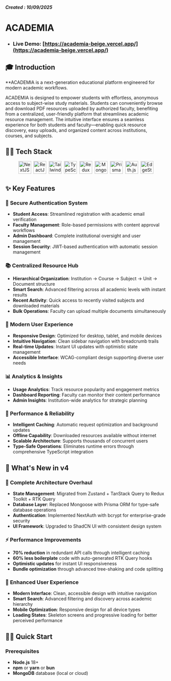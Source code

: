 ##### Created : 10/09/2025

# ACADEMIA 


- ### Live Demo: [https://academia-beige.vercel.app/](https://academia-beige.vercel.app/)

## 🎓 Introduction

**ACADEMIA  is a next-generation educational platform engineered for modern academic workflows. 

ACADEMIA is designed to empower students with effortless, anonymous access to subject-wise study materials. Students can conveniently browse and download PDF resources uploaded by authorized faculty, benefiting from a centralized, user-friendly platform that streamlines academic resource management. The intuitive interface ensures a seamless experience for both students and faculty—enabling quick resource discovery, easy uploads, and organized content across institutions, courses, and subjects.


  
## 🧑‍💻 Tech Stack

<div align="center">
  <a href="https://nextjs.org/docs/getting-started" title="NextJS">
    <img src="https://skillicons.dev/icons?i=nextjs" alt="NextJS" width="40" height="40"/></a>&nbsp;
  <a href="https://react.dev/learn" title="ReactJS">
    <img src="https://skillicons.dev/icons?i=react" alt="ReactJS" width="40" height="40"/></a>&nbsp;
  <a href="https://tailwindcss.com/docs/installation" title="TailwindCSS">
    <img src="https://skillicons.dev/icons?i=tailwind" alt="TailwindCSS" width="40" height="40"/></a>&nbsp;
  <a href="https://www.typescriptlang.org/docs/" title="TypeScript">
    <img src="https://skillicons.dev/icons?i=typescript" alt="TypeScript" width="40" height="40"/></a>&nbsp;
  <a href="https://redux-toolkit.js.org/" title="Redux Toolkit">
    <img src="https://skillicons.dev/icons?i=redux" alt="Redux Toolkit" width="40" height="40"/></a>&nbsp;
  <a href="https://www.mongodb.com/docs/" title="MongoDB">
    <img src="https://skillicons.dev/icons?i=mongodb" alt="MongoDB" width="40" height="40"/></a>&nbsp;
  <a href="https://www.prisma.io/docs/" title="Prisma ORM">
    <img src="https://skillicons.dev/icons?i=prisma" alt="Prisma ORM" width="40" height="40"/></a>&nbsp;
  <a href="https://authjs.dev/" title="Auth.js"><img src="https://skillicons.dev/icons?i=nextjs" alt="Auth.js" width="40" height="40"/></a>&nbsp;
  <a href="https://edgestore.dev/docs" title="EdgeStore">
    <img alt="EdgeStore" title="EdgeStore" width="40px" height="40px" src="https://skillicons.dev/icons?i=aws" /></a>
</div>

## ✨ Key Features

### 🔐 **Secure Authentication System**
- **Student Access**: Streamlined registration with academic email verification
- **Faculty Management**: Role-based permissions with content approval workflows  
- **Admin Dashboard**: Complete institutional oversight and user management
- **Session Security**: JWT-based authentication with automatic session management

### 📚 **Centralized Resource Hub**
- **Hierarchical Organization**: Institution → Course → Subject → Unit → Document structure
- **Smart Search**: Advanced filtering across all academic levels with instant results
- **Recent Activity**: Quick access to recently visited subjects and downloaded materials
- **Bulk Operations**: Faculty can upload multiple documents simultaneously

### 📱 **Modern User Experience**
- **Responsive Design**: Optimized for desktop, tablet, and mobile devices
- **Intuitive Navigation**: Clean sidebar navigation with breadcrumb trails
- **Real-time Updates**: Instant UI updates with optimistic state management  
- **Accessible Interface**: WCAG-compliant design supporting diverse user needs

### 📊 **Analytics & Insights**
- **Usage Analytics**: Track resource popularity and engagement metrics
- **Dashboard Reporting**: Faculty can monitor their content performance
- **Admin Insights**: Institution-wide analytics for strategic planning

### 🚀 **Performance & Reliability**
- **Intelligent Caching**: Automatic request optimization and background updates
- **Offline Capability**: Downloaded resources available without internet
- **Scalable Architecture**: Supports thousands of concurrent users
- **Type-Safe Operations**: Eliminates runtime errors through comprehensive TypeScript integration

## 🚀 What's New in v4

### 🔄 **Complete Architecture Overhaul**
- **State Management**: Migrated from Zustand + TanStack Query to Redux Toolkit + RTK Query
- **Database Layer**: Replaced Mongoose with Prisma ORM for type-safe database operations  
- **Authentication**: Implemented NextAuth with bcrypt for enterprise-grade security
- **UI Framework**: Upgraded to ShadCN UI with consistent design system

### ⚡ **Performance Improvements**
- **70% reduction** in redundant API calls through intelligent caching
- **60% less boilerplate** code with auto-generated RTK Query hooks
- **Optimistic updates** for instant UI responsiveness
- **Bundle optimization** through advanced tree-shaking and code splitting

### 🎨 **Enhanced User Experience**
- **Modern Interface**: Clean, accessible design with intuitive navigation
- **Smart Search**: Advanced filtering and discovery across academic hierarchy  
- **Mobile Optimization**: Responsive design for all device types
- **Loading States**: Skeleton screens and progressive loading for better perceived performance

## 🏃‍♂️ Quick Start

### Prerequisites
- **Node.js** 18+ 
- **npm** or **yarn** or **bun**
- **MongoDB** database (local or cloud)